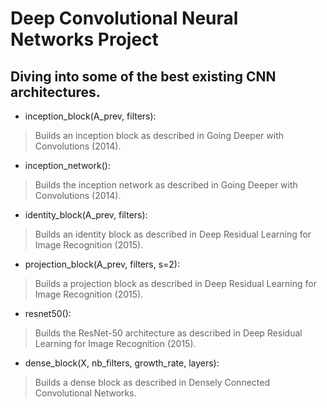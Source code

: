# Deep Convolutional Neural Networks Project

## Diving into some of the best existing CNN architectures.

* inception_block(A_prev, filters):

> Builds an inception block as described in Going Deeper with Convolutions (2014).

* inception_network():

> Builds the inception network as described in Going Deeper with Convolutions (2014).

* identity_block(A_prev, filters):

> Builds an identity block as described in Deep Residual Learning for Image Recognition (2015).

* projection_block(A_prev, filters, s=2):

> Builds a projection block as described in Deep Residual Learning for Image Recognition (2015).

* resnet50():

> Builds the ResNet-50 architecture as described in Deep Residual Learning for Image Recognition (2015).

* dense_block(X, nb_filters, growth_rate, layers):

> Builds a dense block as described in Densely Connected Convolutional Networks.